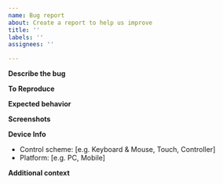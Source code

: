 ```yaml
---
name: Bug report
about: Create a report to help us improve
title: ''
labels: ''
assignees: ''

---
```


<!-- Do not write inside the notes! It will be hidden! -->
**Describe the bug**
<!-- A clear and concise description of what the bug is. -->


**To Reproduce**
<!-- Instead of writing only how to do it, write the steps of reproduce. -->


**Expected behavior**
<!-- A clear and concise description of what you expected to happen. -->


**Screenshots**
<!-- If applicable, add screenshots or videos to help explain your problem. -->


**Device Info**
 - Control scheme: [e.g. Keyboard & Mouse, Touch, Controller]
 - Platform: [e.g. PC, Mobile]

**Additional context**
<!-- Add any other context about the problem here. Content logs for example. -->
